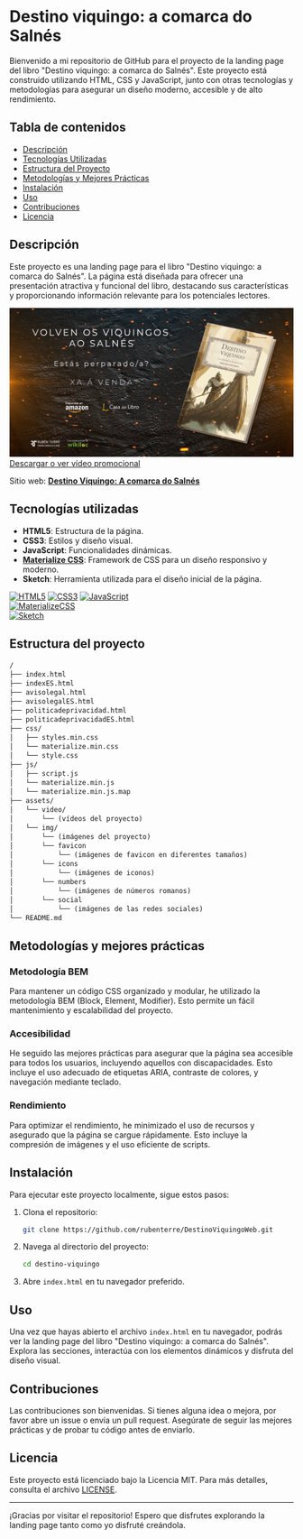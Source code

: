 # Destino viquingo: a comarca do Salnés

Bienvenido a mi repositorio de GitHub para el proyecto de la landing page del libro "Destino viquingo: a comarca do Salnés". Este proyecto está construido utilizando HTML, CSS y JavaScript, junto con otras tecnologías y metodologías para asegurar un diseño moderno, accesible y de alto rendimiento.

## Tabla de contenidos

- [Descripción](#descripción)
- [Tecnologías Utilizadas](#tecnologías-utilizadas)
- [Estructura del Proyecto](#estructura-del-proyecto)
- [Metodologías y Mejores Prácticas](#metodologías-y-mejores-prácticas)
- [Instalación](#instalación)
- [Uso](#uso)
- [Contribuciones](#contribuciones)
- [Licencia](#licencia)

## Descripción

Este proyecto es una landing page para el libro "Destino viquingo: a comarca do Salnés". La página está diseñada para ofrecer una presentación atractiva y funcional del libro, destacando sus características y proporcionando información relevante para los potenciales lectores.

![Imagen promocional del libro Destino Viquingo](https://github.com/rubenterre/DestinoViquingoWeb/blob/main/assets/img/Destino_Viquingo_libro.png)
[Descargar o ver vídeo promocional](https://github.com/rubenterre/DestinoViquingoWeb/blob/main/assets/video/DestinoViquingo_Booktrailer_13062024_redux.mp4)

Sitio web: **[Destino Viquingo: A comarca do Salnés](https://destinoviquingo.rubenterre.com/)**

## Tecnologías utilizadas

- **HTML5**: Estructura de la página.
- **CSS3**: Estilos y diseño visual.
- **JavaScript**: Funcionalidades dinámicas.
- **[Materialize CSS](https://materializeweb.com/)**: Framework de CSS para un diseño responsivo y moderno.
- **Sketch**: Herramienta utilizada para el diseño inicial de la página.

[![HTML5](https://img.shields.io/badge/HTML5-ffff00?style=for-the-badge&logo=html5&logoColor=white&labelColor=101010)]()
[![CSS3](https://img.shields.io/badge/CSS3-ffab00?style=for-the-badge&logo=css3&logoColor=white&labelColor=101010)]()
[![JavaScript](https://img.shields.io/badge/JavaScript-F7DF1E?style=for-the-badge&logo=javascript&logoColor=white&labelColor=101010)]()<br>
[![MaterializeCSS](https://img.shields.io/badge/MaterializeCSS-eb7077?style=for-the-badge&logo=https://github.com/rubenterre/DestinoViquingoWeb/blob/main/assets/img/materialize.svg&logoColor=white&labelColor=101010)]()<br>
[![Sketch](https://img.shields.io/badge/Sketch-fb8c00?style=for-the-badge&logo=sketch&logoColor=white&labelColor=101010)]()

## Estructura del proyecto

```
/
├── index.html
├── indexES.html
├── avisolegal.html
├── avisolegalES.html
├── politicadeprivacidad.html
├── politicadeprivacidadES.html
├── css/
│   ├── styles.min.css
│   └── materialize.min.css
│   └── style.css
├── js/
│   ├── script.js
│   └── materialize.min.js
│   └── materialize.min.js.map
├── assets/
│   └── video/
│       └── (vídeos del proyecto)
│   └── img/
│       └── (imágenes del proyecto)
│       └── favicon
│           └── (imágenes de favicon en diferentes tamaños)
│       └── icons
│           └── (imágenes de iconos)
│       └── numbers
│           └── (imágenes de números romanos)
│       └── social
│           └── (imágenes de las redes sociales)
└── README.md
```

## Metodologías y mejores prácticas

### Metodología BEM

Para mantener un código CSS organizado y modular, he utilizado la metodología BEM (Block, Element, Modifier). Esto permite un fácil mantenimiento y escalabilidad del proyecto.

### Accesibilidad

He seguido las mejores prácticas para asegurar que la página sea accesible para todos los usuarios, incluyendo aquellos con discapacidades. Esto incluye el uso adecuado de etiquetas ARIA, contraste de colores, y navegación mediante teclado.

### Rendimiento

Para optimizar el rendimiento, he minimizado el uso de recursos y asegurado que la página se cargue rápidamente. Esto incluye la compresión de imágenes y el uso eficiente de scripts.

## Instalación

Para ejecutar este proyecto localmente, sigue estos pasos:

1. Clona el repositorio:
   ```bash
   git clone https://github.com/rubenterre/DestinoViquingoWeb.git
   ```
2. Navega al directorio del proyecto:
   ```bash
   cd destino-viquingo
   ```
3. Abre `index.html` en tu navegador preferido.

## Uso

Una vez que hayas abierto el archivo `index.html` en tu navegador, podrás ver la landing page del libro "Destino viquingo: a comarca do Salnés". Explora las secciones, interactúa con los elementos dinámicos y disfruta del diseño visual.

## Contribuciones

Las contribuciones son bienvenidas. Si tienes alguna idea o mejora, por favor abre un issue o envía un pull request. Asegúrate de seguir las mejores prácticas y de probar tu código antes de enviarlo.

## Licencia

Este proyecto está licenciado bajo la Licencia MIT. Para más detalles, consulta el archivo [LICENSE](LICENSE).

---

¡Gracias por visitar el repositorio! Espero que disfrutes explorando la landing page tanto como yo disfruté creándola.